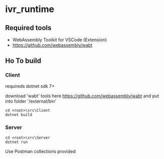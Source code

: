 # ivr_runtime

## Required tools

- WebAssembly Toolkit for VSCode (Extension)
- https://github.com/webassembly/wabt
 
## Ho To build

### Client

requireds dotnet sdk 7+

download 'wabt' tools here https://github.com/webassembly/wabt and put into folder '<root>/external/bin'

```
cd <root>\src\Client
dotnet build
```

### Server 
```
cd <root>\src\Server
dotnet run
```
Use Postman collections provided
